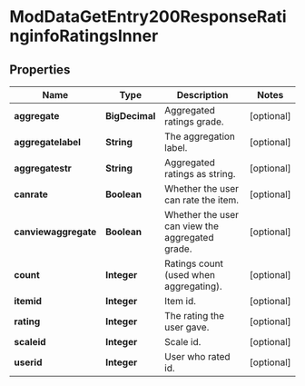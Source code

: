 

# ModDataGetEntry200ResponseRatinginfoRatingsInner


## Properties

| Name | Type | Description | Notes |
|------------ | ------------- | ------------- | -------------|
|**aggregate** | **BigDecimal** | Aggregated ratings grade. |  [optional] |
|**aggregatelabel** | **String** | The aggregation label. |  [optional] |
|**aggregatestr** | **String** | Aggregated ratings as string. |  [optional] |
|**canrate** | **Boolean** | Whether the user can rate the item. |  [optional] |
|**canviewaggregate** | **Boolean** | Whether the user can view the aggregated grade. |  [optional] |
|**count** | **Integer** | Ratings count (used when aggregating). |  [optional] |
|**itemid** | **Integer** | Item id. |  [optional] |
|**rating** | **Integer** | The rating the user gave. |  [optional] |
|**scaleid** | **Integer** | Scale id. |  [optional] |
|**userid** | **Integer** | User who rated id. |  [optional] |



